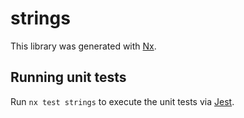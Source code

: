 # strings

This library was generated with [Nx](https://nx.dev).

## Running unit tests

Run `nx test strings` to execute the unit tests via [Jest](https://jestjs.io).
